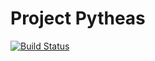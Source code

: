 # Project Pytheas 

[![Build Status](https://travis-ci.org/ysshah95/Pytheas.svg?branch=master)](https://travis-ci.org/ysshah95/Pytheas)